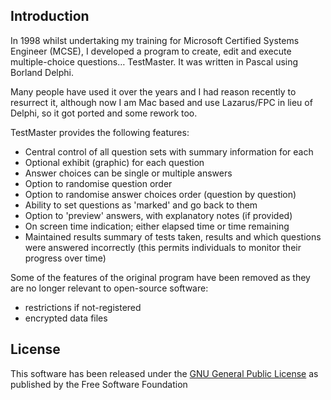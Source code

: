 ## Introduction

In 1998 whilst undertaking my training for Microsoft Certified Systems Engineer (MCSE), I developed a program to create, edit and execute multiple-choice questions… TestMaster. It was written in Pascal using Borland Delphi.

Many people have used it over the years and I had reason recently to resurrect it, although now I am Mac based and use Lazarus/FPC in lieu of Delphi, so it got ported and some rework too.

TestMaster provides the following features:

- Central control of all question sets with summary information for each
- Optional exhibit (graphic) for each question
- Answer choices can be single or multiple answers
- Option to randomise question order
- Option to randomise answer choices order (question by question)
- Ability to set questions as 'marked' and go back to them
- Option to 'preview' answers, with explanatory notes (if provided)
- On screen time indication; either elapsed time or time remaining
- Maintained results summary of tests taken, results and which questions were answered incorrectly (this permits individuals to monitor their progress over time)

Some of the features of the original program have been removed as they are no longer relevant to open-source software:

- restrictions if not-registered
- encrypted data files

## License

This software has been released under the [GNU General Public License](https://www.gnu.org/licenses/) as published by the Free Software Foundation

